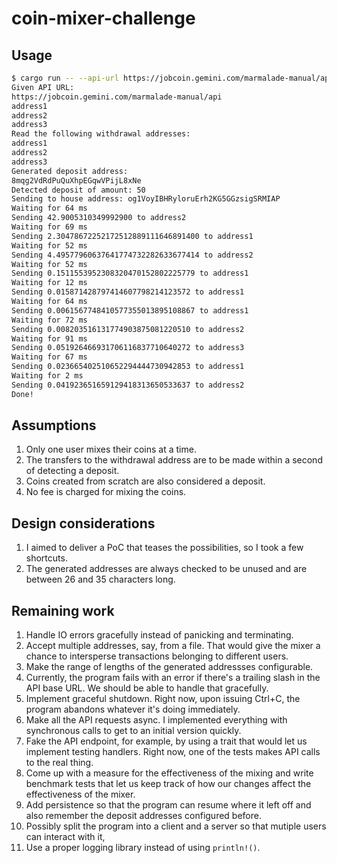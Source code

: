 # coin-mixer-challenge

## Usage

```sh
$ cargo run -- --api-url https://jobcoin.gemini.com/marmalade-manual/api
Given API URL:
https://jobcoin.gemini.com/marmalade-manual/api
address1
address2
address3
Read the following withdrawal addresses:
address1
address2
address3
Generated deposit address:
8mqg2VdRdPuQuXhpEGqwVPijL8xNe
Detected deposit of amount: 50
Sending to house address: og1VoyIBHRyloruErh2KG5GGzsigSRMIAP
Waiting for 64 ms
Sending 42.9005310349992900 to address2
Waiting for 69 ms
Sending 2.30478672252172512889111646891400 to address1
Waiting for 52 ms
Sending 4.49577960637641774732282633677414 to address2
Waiting for 52 ms
Sending 0.1511553952308320470152802225779 to address1
Waiting for 12 ms
Sending 0.015871428797414607798214123572 to address1
Waiting for 64 ms
Sending 0.0061567748410577355013895108867 to address1
Waiting for 72 ms
Sending 0.008203516131774903875081220510 to address2
Waiting for 91 ms
Sending 0.051926466931706116837710640272 to address3
Waiting for 67 ms
Sending 0.023665402510652294444730942853 to address1
Waiting for 2 ms
Sending 0.041923651659129418313650533637 to address2
Done!
```

## Assumptions

1. Only one user mixes their coins at a time.
2. The transfers to the withdrawal address are to be made within a
   second of detecting a deposit.
3. Coins created from scratch are also considered a deposit.
4. No fee is charged for mixing the coins.

## Design considerations

1. I aimed to deliver a PoC that teases the possibilities, so I took a
   few shortcuts.
2. The generated addresses are always checked to be unused and are
   between 26 and 35 characters long.

## Remaining work

1. Handle IO errors gracefully instead of panicking and terminating.
2. Accept multiple addresses, say, from a file. That would give the
   mixer a chance to intersperse transactions belonging to different
   users.
3. Make the range of lengths of the generated addressses configurable.
4. Currently, the program fails with an error if there's a trailing
   slash in the API base URL. We should be able to handle that
   gracefully.
5. Implement graceful shutdown. Right now, upon issuing Ctrl+C, the
   program abandons whatever it's doing immediately.
6. Make all the API requests async. I implemented everything with
   synchronous calls to get to an initial version quickly.
7. Fake the API endpoint, for example, by using a trait that would let
   us implement testing handlers. Right now, one of the tests makes
   API calls to the real thing.
8. Come up with a measure for the effectiveness of the mixing and
   write benchmark tests that let us keep track of how our changes
   affect the effectiveness of the mixer.
9. Add persistence so that the program can resume where it left off
   and also remember the deposit addresses configured before.
10. Possibly split the program into a client and a server so that
    mutiple users can interact with it,
11. Use a proper logging library instead of using `println!()`.
